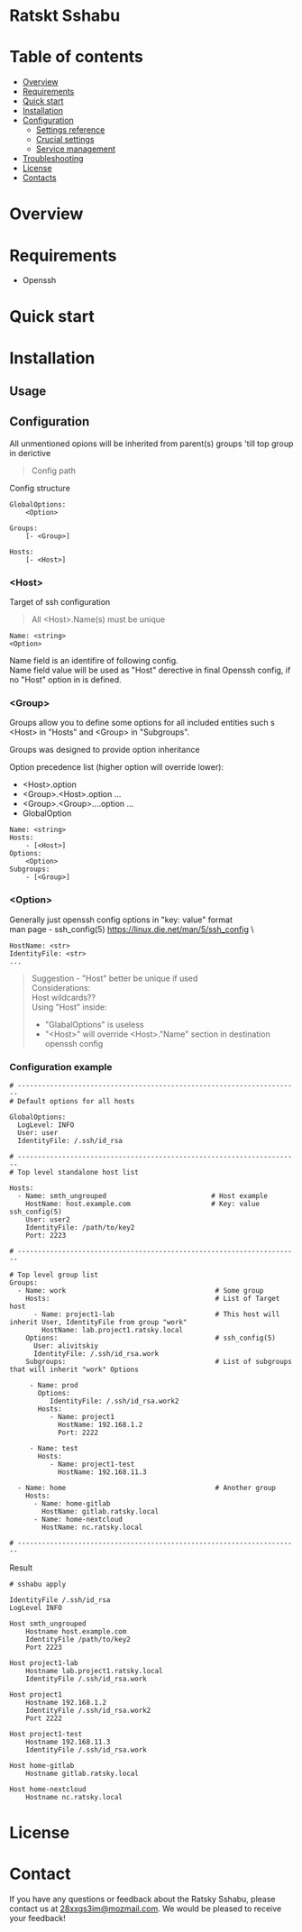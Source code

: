 # Ratskt Sshabu

<!-- ![alt text](docs/logo_gradient_square.svg "containers"){:height="100px" width="100px"} -->
<!-- <img src="docs/logo_gradient_square.svg" alt="alt text" width="300" height="300"> -->



# Table of contents

- [Overview](#overview)
- [Requirements](#requirements)
- [Quick start](#quick-start)
- [Installation](#installation)
- [Configuration](#configuration)
    - [Settings reference](#settings-reference) 
    - [Crucial settings](#crucial-settings)
    - [Service management](#service-management)
- [Troubleshooting](#troubleshooting)
- [License](#license)
- [Contacts](#contact)

# Overview

<!-- TODO -->

# Requirements

<!-- TODO -->
<!-- TODO: Not supported directivies -->

- Openssh

# Quick start

<!-- TODO -->

# Installation

## Usage
<!-- TODO -->

## Configuration

All unmentioned opions will be inherited from parent(s) groups 'till top group in <Group> derictive

> Config path 

Config structure

```
GlobalOptions:
    <Option>

Groups:
    [- <Group>] 

Hosts:
    [- <Host>]
```


### \<Host>

Target of ssh configuration

> All \<Host>.Name(s) must be unique

```
Name: <string>
<Option>
```
Name field is an identifire of following config. \
Name field value will be used as "Host" derective in final Openssh config, if no "Host" option in <Host> is defined.

### \<Group>

Groups allow you to define some options for all included entities such s \<Host> in "Hosts" and \<Group> in "Subgroups".

 Groups was designed to provide option inheritance

 Option precedence list (higher option will override lower):
 - \<Host>.option
 - \<Group>.\<Host>.option
 ...
 - \<Group>.\<Group>....option
 ...
 - GlobalOption

```
Name: <string>
Hosts:
    - [<Host>]
Options:
    <Option>
Subgroups:
    - [<Group>]
```

### \<Option>

Generally just openssh config options in "key: value" format\
man page - ssh_config(5)
https://linux.die.net/man/5/ssh_config \

 <!-- // TODO: Host is generally the same as Name -->

```
HostName: <str>
IdentityFile: <str>
...
```
> Suggestion - "Host" better be unique if used \
> Considerations: \
> Host wildcards?? \
> Using "Host" inside:
> - "GlabalOptions" is useless
> - "\<Host>" will override \<Host>."Name" section in destination openssh config

### Configuration example

```
# ----------------------------------------------------------------------
# Default options for all hosts

GlobalOptions:
  LogLevel: INFO
  User: user
  IdentityFile: /.ssh/id_rsa

# ----------------------------------------------------------------------
# Top level standalone host list

Hosts:
  - Name: smth_ungrouped                          # Host example
    HostName: host.example.com                    # Key: value ssh_config(5) 
    User: user2
    IdentityFile: /path/to/key2
    Port: 2223

# ----------------------------------------------------------------------

# Top level group list
Groups:
  - Name: work                                     # Some group
    Hosts:                                         # List of Target host
      - Name: project1-lab                         # This host will inherit User, IdentityFile from group "work"
        HostName: lab.project1.ratsky.local
    Options:                                       # ssh_config(5)
      User: alivitskiy
      IdentityFile: /.ssh/id_rsa.work
    Subgroups:                                     # List of subgroups that will inherit "work" Options

     - Name: prod
       Options:
          IdentityFile: /.ssh/id_rsa.work2
       Hosts:
          - Name: project1
            HostName: 192.168.1.2
            Port: 2222

     - Name: test
       Hosts:
          - Name: project1-test
            HostName: 192.168.11.3

  - Name: home                                     # Another group
    Hosts:
      - Name: home-gitlab
        HostName: gitlab.ratsky.local
      - Name: home-nextcloud
        HostName: nc.ratsky.local
 
# ----------------------------------------------------------------------
```

Result
```
# sshabu apply

IdentityFile /.ssh/id_rsa
LogLevel INFO

Host smth_ungrouped
    Hostname host.example.com
    IdentityFile /path/to/key2
    Port 2223
    
Host project1-lab
    Hostname lab.project1.ratsky.local
    IdentityFile /.ssh/id_rsa.work
    
Host project1
    Hostname 192.168.1.2
    IdentityFile /.ssh/id_rsa.work2
    Port 2222
    
Host project1-test
    Hostname 192.168.11.3
    IdentityFile /.ssh/id_rsa.work
    
Host home-gitlab
    Hostname gitlab.ratsky.local
    
Host home-nextcloud
    Hostname nc.ratsky.local

```
# License


# Contact

If you have any questions or feedback about the Ratsky Sshabu, please contact us at 28xxgs3im@mozmail.com. We would be pleased to receive your feedback!